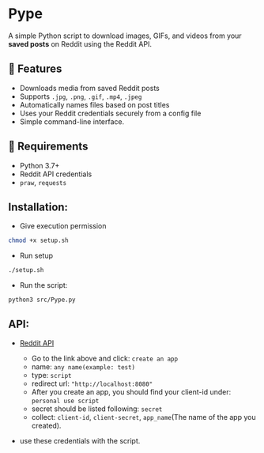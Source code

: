 # Pype

A simple Python script to download images, GIFs, and videos from your **saved posts** on Reddit using the Reddit API.

## 🚀 Features

- Downloads media from saved Reddit posts
- Supports `.jpg`, `.png`, `.gif`, `.mp4`, `.jpeg`
- Automatically names files based on post titles
- Uses your Reddit credentials securely from a config file
- Simple command-line interface.

## 🔧 Requirements

- Python 3.7+
- Reddit API credentials
- `praw`, `requests`

## Installation:

- Give execution permission

```bash
chmod +x setup.sh
```

- Run setup

```bash
./setup.sh
```

- Run the script:

```python3
python3 src/Pype.py
```

## API:

- [Reddit API](https://www.reddit.com/prefs/apps)

    - Go to the link above and click: `create an app`
    - name: `any name(example: test)`
    - type: `script`
    - redirect url: `"http://localhost:8080"`
    - After you create an app, you should find your client-id under: `personal use script`
    - secret should be listed following: `secret`
    - collect: `client-id`, `client-secret`, `app_name`(The name of the app you created).

- use these credentials with the script.
